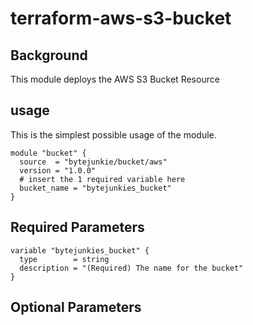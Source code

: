 # terraform-aws-s3-bucket

## Background
This module deploys the AWS S3 Bucket Resource

## usage

This is the simplest possible usage of the module. 
```
module "bucket" {
  source  = "bytejunkie/bucket/aws"
  version = "1.0.0"
  # insert the 1 required variable here
  bucket_name = "bytejunkies_bucket"
}
```

## Required Parameters

``` hcl
variable "bytejunkies_bucket" {
  type        = string
  description = "(Required) The name for the bucket"
}
```

## Optional Parameters
